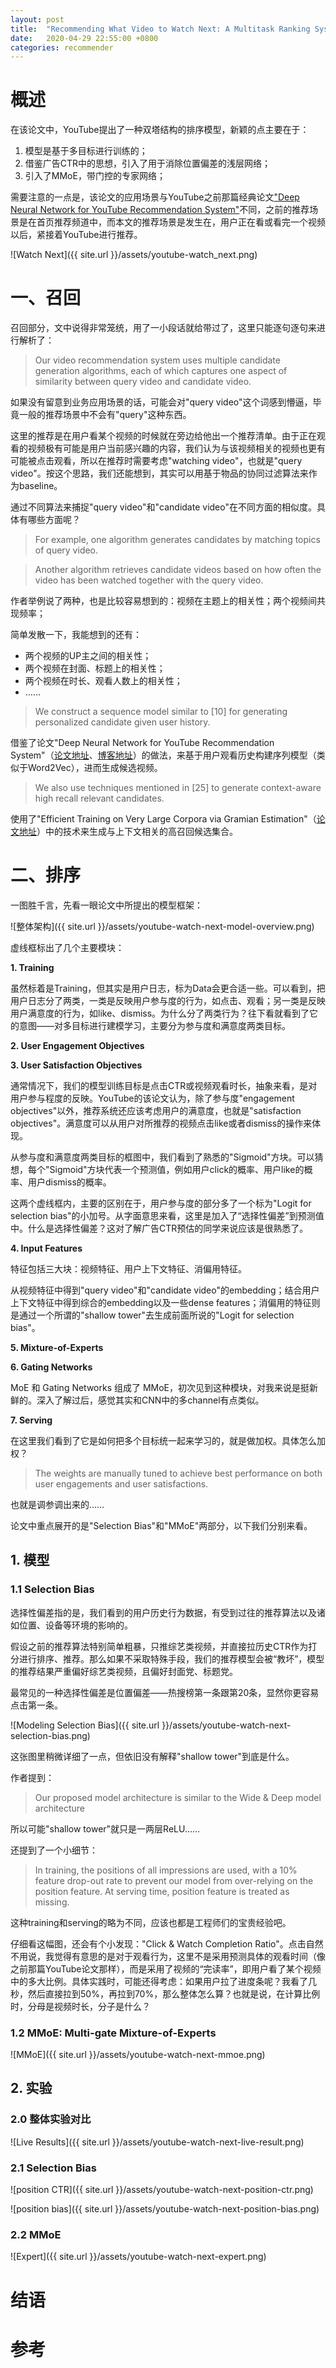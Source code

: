 ```yaml
---
layout: post
title:  "Recommending What Video to Watch Next: A Multitask Ranking System"
date:   2020-04-29 22:55:00 +0800
categories: recommender
---
```


# 概述

在该论文中，YouTube提出了一种双塔结构的排序模型，新颖的点主要在于：
1. 模型是基于多目标进行训练的；
2. 借鉴广告CTR中的思想，引入了用于消除位置偏差的浅层网络；
3. 引入了MMoE，带门控的专家网络；

需要注意的一点是，该论文的应用场景与YouTube之前那篇经典论文["Deep Neural Network for YouTube Recommendation System"](https://whosxavierwu.github.io/recommender/2020/04/12/dnn-for-youtube-recommend.html)不同，之前的推荐场景是在首页推荐频道中，而本文的推荐场景是发生在，用户正在看或看完一个视频以后，紧接着YouTube进行推荐。

![Watch Next]({{ site.url }}/assets/youtube-watch_next.png)

# 一、召回

召回部分，文中说得非常笼统，用了一小段话就给带过了，这里只能逐句逐句来进行解析了：

> Our video recommendation system uses multiple candidate generation algorithms, each of which captures one aspect of similarity between query video and candidate video. 

如果没有留意到业务应用场景的话，可能会对"query video"这个词感到懵逼，毕竟一般的推荐场景中不会有"query"这种东西。

这里的推荐是在用户看某个视频的时候就在旁边给他出一个推荐清单。由于正在观看的视频极有可能是用户当前感兴趣的内容，我们认为与该视频相关的视频也更有可能被点击观看，所以在推荐时需要考虑"watching video"，也就是"query video"。按这个思路，我们还能想到，其实可以用基于物品的协同过滤算法来作为baseline。

通过不同算法来捕捉"query video"和"candidate video"在不同方面的相似度。具体有哪些方面呢？

> For example, one algorithm generates candidates by matching topics of query video. 

> Another algorithm retrieves candidate videos based on how often the video has been watched together with the query video. 

作者举例说了两种，也是比较容易想到的：视频在主题上的相关性；两个视频间共现频率；

简单发散一下，我能想到的还有：
+ 两个视频的UP主之间的相关性；
+ 两个视频在封面、标题上的相关性；
+ 两个视频在时长、观看人数上的相关性；
+ ……

> We construct a sequence model similar to [10] for generating personalized candidate given user history. 

借鉴了论文"Deep Neural Network for YouTube Recommendation System"（[论文地址](https://dl.acm.org/doi/10.1145/2959100.2959190)、[博客地址](https://whosxavierwu.github.io/recommender/2020/04/12/dnn-for-youtube-recommend.html)）的做法，来基于用户观看历史构建序列模型（类似于Word2Vec），进而生成候选视频。

> We also use techniques mentioned in [25] to generate context-aware high recall relevant candidates.

使用了"Efficient Training on Very Large Corpora via Gramian Estimation"（[论文地址](https://arxiv.org/abs/1807.07187)）中的技术来生成与上下文相关的高召回候选集合。

# 二、排序

一图胜千言，先看一眼论文中所提出的模型框架：

![整体架构]({{ site.url }}/assets/youtube-watch-next-model-overview.png)

虚线框标出了几个主要模块：

**1. Training**

虽然标着是Training，但其实是用户日志，标为Data会更合适一些。可以看到，把用户日志分了两类，一类是反映用户参与度的行为，如点击、观看；另一类是反映用户满意度的行为，如like、dismiss。为什么分了两类行为？往下看就看到了它的意图——对多目标进行建模学习，主要分为参与度和满意度两类目标。

**2. User Engagement Objectives**

**3. User Satisfaction Objectives**

通常情况下，我们的模型训练目标是点击CTR或视频观看时长，抽象来看，是对用户参与程度的反映。YouTube的该论文认为，除了参与度"engagement objectives"以外，推荐系统还应该考虑用户的满意度，也就是"satisfaction objectives"。满意度可以从用户对所推荐的视频点击like或者dismiss的操作来体现。

从参与度和满意度两类目标的框图中，我们看到了熟悉的"Sigmoid"方块。可以猜想，每个"Sigmoid"方块代表一个预测值，例如用户click的概率、用户like的概率、用户dismiss的概率。

这两个虚线框内，主要的区别在于，用户参与度的部分多了一个标为"Logit for selection bias"的小加号。从字面意思来看，这里是加入了“选择性偏差”到预测值中。什么是选择性偏差？这对了解广告CTR预估的同学来说应该是很熟悉了。

**4. Input Features**

特征包括三大块：视频特征、用户上下文特征、消偏用特征。

从视频特征中得到"query video"和"candidate video"的embedding；结合用户上下文特征中得到综合的embedding以及一些dense features；消偏用的特征则是通过一个所谓的"shallow tower"去生成前面所说的"Logit for selection bias"。

**5. Mixture-of-Experts**

**6. Gating Networks**

MoE 和 Gating Networks 组成了 MMoE，初次见到这种模块，对我来说是挺新鲜的。深入了解过后，感觉其实和CNN中的多channel有点类似。

**7. Serving**

在这里我们看到了它是如何把多个目标统一起来学习的，就是做加权。具体怎么加权？

> The weights are manually tuned to achieve best performance on both user engagements and user satisfactions.

也就是调参调出来的……

论文中重点展开的是"Selection Bias"和"MMoE"两部分，以下我们分别来看。

## 1. 模型

### 1.1 Selection Bias

选择性偏差指的是，我们看到的用户历史行为数据，有受到过往的推荐算法以及诸如位置、设备等环境的影响的。

假设之前的推荐算法特别简单粗暴，只推综艺类视频，并直接拉历史CTR作为打分进行排序、推荐。那么如果不采取特殊手段，我们的推荐模型会被“教坏”，模型的推荐结果严重偏好综艺类视频，且偏好封面党、标题党。

最常见的一种选择性偏差是位置偏差——热搜榜第一条跟第20条，显然你更容易点击第一条。

![Modeling Selection Bias]({{ site.url }}/assets/youtube-watch-next-selection-bias.png)

这张图里稍微详细了一点，但依旧没有解释"shallow tower"到底是什么。

作者提到：

> Our proposed model architecture is similar to the Wide & Deep model architecture

所以可能"shallow tower"就只是一两层ReLU……

还提到了一个小细节：

> In training, the positions of all impressions are used, with a 10% feature drop-out rate to prevent our model from over-relying on the position feature. At serving time, position feature is treated as missing.

这种training和serving的略为不同，应该也都是工程师们的宝贵经验吧。

仔细看这幅图，还会有个小发现："Click & Watch Completion Ratio"。点击自然不用说，我觉得有意思的是对于观看行为，这里不是采用预测具体的观看时间（像之前那篇YouTube论文那样），而是采用了视频的“完读率”，即用户看了某个视频中的多大比例。具体实践时，可能还得考虑：如果用户拉了进度条呢？我看了几秒，然后直接拉到50%，再拉到70%，那么整体怎么算？也就是说，在计算比例时，分母是视频时长，分子是什么？

### 1.2 MMoE: Multi-gate Mixture-of-Experts

![MMoE]({{ site.url }}/assets/youtube-watch-next-mmoe.png)

## 2. 实验

### 2.0 整体实验对比

![Live Results]({{ site.url }}/assets/youtube-watch-next-live-result.png)

### 2.1 Selection Bias

![position CTR]({{ site.url }}/assets/youtube-watch-next-position-ctr.png)

![position bias]({{ site.url }}/assets/youtube-watch-next-position-bias.png)

### 2.2 MMoE

![Expert]({{ site.url }}/assets/youtube-watch-next-expert.png)

# 结语

# 参考
